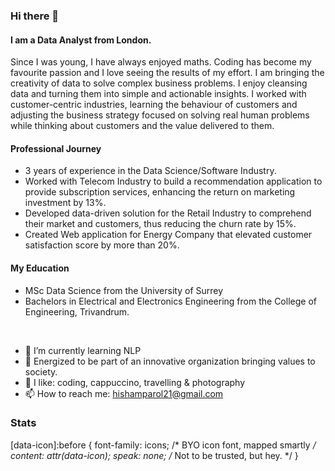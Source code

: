 
<!---
HishamParol/HishamParol is a ✨ special ✨ repository because its `README.md` (this file) appears on your GitHub profile.
You can click the Preview link to take a look at your changes.
--->

### Hi there 👋
#### I am a Data Analyst from London.

Since I was young, I have always enjoyed maths. Coding has become my favourite passion and I love seeing the results of my effort. I am bringing the creativity of data to solve complex business problems. I enjoy cleansing data and turning them into simple and actionable insights. I worked with customer-centric industries, learning the behaviour of customers and adjusting the business strategy focused on solving real human problems while thinking about customers and the value delivered to them.

#### Professional Journey
- 3 years of experience in the Data Science/Software Industry.
- Worked with Telecom Industry to build a recommendation application to provide subscription services, enhancing the return on marketing investment by 13%.
- Developed data-driven solution for the Retail Industry to comprehend their market and customers, thus reducing the churn rate by 15%.
- Created Web application for Energy Company that elevated customer satisfaction score by more than 20%.

#### My Education
- MSc Data Science from the University of Surrey </br>
- Bachelors in Electrical and Electronics Engineering from the College of Engineering, Trivandrum. 


</br>

- 🌱 I’m currently learning NLP 
- 👯 Energized to be part of an innovative organization bringing values to society.  
- 🤍 I like: coding, cappuccino, travelling & photography
- 📫 How to reach me: hishamparol21@gmail.com 

<h3>
  <span aria-hidden="true" data-icon="&#x21dd;"></span>
  Stats
</h3>

[data-icon]:before {
  font-family: icons; /* BYO icon font, mapped smartly */
  content: attr(data-icon);
  speak: none; /* Not to be trusted, but hey. */
}

<!---
#### My interests! 
| Languages        | Data Pipelines           | Machine Learning  |  Visualization  | Cloud Computing  |
| ------------- |:-------------:| :-----:||:-------------:| -----:|
|  Python |    Apache Kafka  |   Statistics.|
|  R |    Extract, Transform and Load (ETL) pipelines.  |   Statistics.|

- ##### Extract, Transform and Load (ETL) pipelines.
- ##### Statistics.
- ##### Visualization.
- ##### Cloud Computing.
- 
##### My Tech stacks.
- ##### Python/R
- ##### SQL
- ##### PowerBI
- ##### Apache kafka, Airflow
- ##### AWS & GCP


# Projects

</br>
</br>


[![](https://github.com/HishamParol/website-test/blob/main/IMAGESEGMENT.png)](https://github.com/HishamParol/DeepLearning-AerialFarmLand)
<!---
